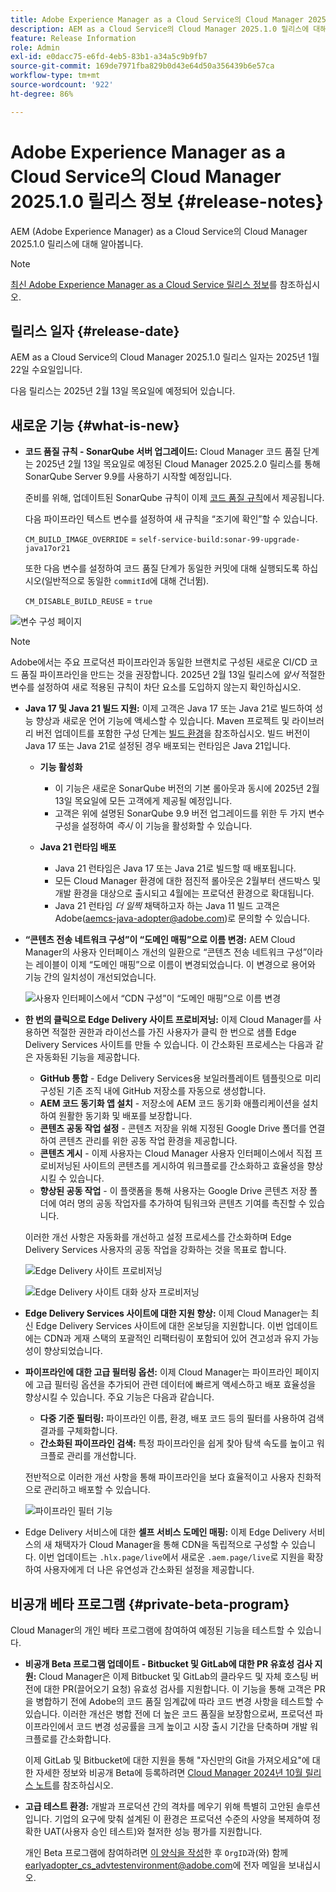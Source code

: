 ```yaml
---
title: Adobe Experience Manager as a Cloud Service의 Cloud Manager 2025.1.0 릴리스 정보
description: AEM as a Cloud Service의 Cloud Manager 2025.1.0 릴리스에 대해 알아봅니다.
feature: Release Information
role: Admin
exl-id: e0dacc75-e6fd-4eb5-83b1-a34a5c9b9fb7
source-git-commit: 169de7971fba829b0d43e64d50a356439b6e57ca
workflow-type: tm+mt
source-wordcount: '922'
ht-degree: 86%

---
```


# Adobe Experience Manager as a Cloud Service의 Cloud Manager 2025.1.0 릴리스 정보 {#release-notes}

<!-- https://wiki.corp.adobe.com/pages/viewpage.action?pageId=3389843928 -->

AEM (Adobe Experience Manager) as a Cloud Service의 Cloud Manager 2025.1.0 릴리스에 대해 알아봅니다.

>[!NOTE]
>
>[최신 Adobe Experience Manager as a Cloud Service 릴리스 정보](/help/release-notes/release-notes-cloud/release-notes-current.md)를 참조하십시오.

## 릴리스 일자 {#release-date}

AEM as a Cloud Service의 Cloud Manager 2025.1.0 릴리스 일자는 2025년 1월 22일 수요일입니다.

다음 릴리스는 2025년 2월 13일 목요일에 예정되어 있습니다.


## 새로운 기능 {#what-is-new}

* **코드 품질 규칙 - SonarQube 서버 업그레이드:** Cloud Manager 코드 품질 단계는 2025년 2월 13일 목요일로 예정된 Cloud Manager 2025.2.0 릴리스를 통해 SonarQube Server 9.9를 사용하기 시작할 예정입니다.

  준비를 위해, 업데이트된 SonarQube 규칙이 이제 [코드 품질 규칙](/help/implementing/cloud-manager/code-quality-testing.md#understanding-code-quality-rules)에서 제공됩니다.

  다음 파이프라인 텍스트 변수를 설정하여 새 규칙을 “조기에 확인”할 수 있습니다.

  `CM_BUILD_IMAGE_OVERRIDE` = `self-service-build:sonar-99-upgrade-java17or21`

  또한 다음 변수를 설정하여 코드 품질 단계가 동일한 커밋에 대해 실행되도록 하십시오(일반적으로 동일한 `commitId`에 대해 건너뜀).

  `CM_DISABLE_BUILD_REUSE` = `true`

![변수 구성 페이지](/help/implementing/cloud-manager/release-notes/assets/variables-config.png)

>[!NOTE]
>
>Adobe에서는 주요 프로덕션 파이프라인과 동일한 브랜치로 구성된 새로운 CI/CD 코드 품질 파이프라인을 만드는 것을 권장합니다. 2025년 2월 13일 릴리스에 *앞서* 적절한 변수를 설정하여 새로 적용된 규칙이 차단 요소를 도입하지 않는지 확인하십시오.

* **Java 17 및 Java 21 빌드 지원:** 이제 고객은 Java 17 또는 Java 21로 빌드하여 성능 향상과 새로운 언어 기능에 액세스할 수 있습니다. Maven 프로젝트 및 라이브러리 버전 업데이트를 포함한 구성 단계는 [빌드 환경](/help/implementing/cloud-manager/getting-access-to-aem-in-cloud/build-environment-details.md)을 참조하십시오. 빌드 버전이 Java 17 또는 Java 21로 설정된 경우 배포되는 런타임은 Java 21입니다.

   * **기능 활성화**
      * 이 기능은 새로운 SonarQube 버전의 기본 롤아웃과 동시에 2025년 2월 13일 목요일에 모든 고객에게 제공될 예정입니다.
      * 고객은 위에 설명된 SonarQube 9.9 버전 업그레이드를 위한 두 가지 변수 구성을 설정하여 *즉시* 이 기능을 활성화할 수 있습니다.

   * **Java 21 런타임 배포**
      * Java 21 런타임은 Java 17 또는 Java 21로 빌드할 때 배포됩니다.
      * 모든 Cloud Manager 환경에 대한 점진적 롤아웃은 2월부터 샌드박스 및 개발 환경을 대상으로 출시되고 4월에는 프로덕션 환경으로 확대됩니다.
      * Java 21 런타임 *더 일찍* 채택하고자 하는 Java 11 빌드 고객은 Adobe([aemcs-java-adopter@adobe.com](mailto:aemcs-java-adopter@adobe.com))로 문의할 수 있습니다.

* **“콘텐츠 전송 네트워크 구성”이 “도메인 매핑”으로 이름 변경:** AEM Cloud Manager의 사용자 인터페이스 개선의 일환으로 “콘텐츠 전송 네트워크 구성”이라는 레이블이 이제 “도메인 매핑”으로 이름이 변경되었습니다. 이 변경으로 용어와 기능 간의 일치성이 개선되었습니다. <!-- CMGR-64738 -->

  ![사용자 인터페이스에서 “CDN 구성”이 “도메인 매핑”으로 이름 변경](/help/implementing/cloud-manager/release-notes/assets/domain-mappings.png)

* **한 번의 클릭으로 Edge Delivery 사이트 프로비저닝:** 이제 Cloud Manager를 사용하면 적절한 권한과 라이선스를 가진 사용자가 클릭 한 번으로 샘플 Edge Delivery Services 사이트를 만들 수 있습니다. 이 간소화된 프로세스는 다음과 같은 자동화된 기능을 제공합니다.

   * **GitHub 통합** - Edge Delivery Services용 보일러플레이트 템플릿으로 미리 구성된 기존 조직 내에 GitHub 저장소를 자동으로 생성합니다.
   * **AEM 코드 동기화 앱 설치** - 저장소에 AEM 코드 동기화 애플리케이션을 설치하여 원활한 동기화 및 배포를 보장합니다.
   * **콘텐츠 공동 작업 설정** - 콘텐츠 저장을 위해 지정된 Google Drive 폴더를 연결하여 콘텐츠 관리를 위한 공동 작업 환경을 제공합니다.
   * **콘텐츠 게시** - 이제 사용자는 Cloud Manager 사용자 인터페이스에서 직접 프로비저닝된 사이트의 콘텐츠를 게시하여 워크플로를 간소화하고 효율성을 향상시킬 수 있습니다.
   * **향상된 공동 작업** - 이 플랫폼을 통해 사용자는 Google Drive 콘텐츠 저장 폴더에 여러 명의 공동 작업자를 추가하여 팀워크와 콘텐츠 기여를 촉진할 수 있습니다.

  이러한 개선 사항은 자동화를 개선하고 설정 프로세스를 간소화하며 Edge Delivery Services 사용자의 공동 작업을 강화하는 것을 목표로 합니다. <!-- CMGR-59362 -->

  ![Edge Delivery 사이트 프로비저닝](/help/implementing/cloud-manager/release-notes/assets/eds-one-click-60.png)

  ![Edge Delivery 사이트 대화 상자 프로비저닝](/help/implementing/cloud-manager/release-notes/assets/eds-provision-60.png)

* **Edge Delivery Services 사이트에 대한 지원 향상:** 이제 Cloud Manager는 최신 Edge Delivery Services 사이트에 대한 온보딩을 지원합니다. 이번 업데이트에는 CDN과 게재 스택의 포괄적인 리팩터링이 포함되어 있어 견고성과 유지 가능성이 향상되었습니다.

* **파이프라인에 대한 고급 필터링 옵션:** 이제 Cloud Manager는 파이프라인 페이지에 고급 필터링 옵션을 추가되어 관련 데이터에 빠르게 액세스하고 배포 효율성을 향상시킬 수 있습니다. 주요 기능은 다음과 같습니다.

   * **다중 기준 필터링:** 파이프라인 이름, 환경, 배포 코드 등의 필터를 사용하여 검색 결과를 구체화합니다.
   * **간소화된 파이프라인 검색:** 특정 파이프라인을 쉽게 찾아 탐색 속도를 높이고 워크플로 관리를 개선합니다.

  전반적으로 이러한 개선 사항을 통해 파이프라인을 보다 효율적이고 사용자 친화적으로 관리하고 배포할 수 있습니다.

  ![파이프라인 필터 기능](/help/implementing/cloud-manager/release-notes/assets/pipeline-filters.png)

* Edge Delivery 서비스에 대한 **셀프 서비스 도메인 매핑:** 이제 Edge Delivery 서비스의 새 채택자가 Cloud Manager을 통해 CDN을 독립적으로 구성할 수 있습니다. 이번 업데이트는 `.hlx.page/live`에서 새로운 `.aem.page/live`로 지원을 확장하여 사용자에게 더 나은 유연성과 간소화된 설정을 제공합니다.

## 비공개 베타 프로그램 {#private-beta-program}

Cloud Manager의 개인 베타 프로그램에 참여하여 예정된 기능을 테스트할 수 있습니다.

* **비공개 Beta 프로그램 업데이트 - Bitbucket 및 GitLab에 대한 PR 유효성 검사 지원:** Cloud Manager은 이제 Bitbucket 및 GitLab의 클라우드 및 자체 호스팅 버전에 대한 PR(끌어오기 요청) 유효성 검사를 지원합니다. 이 기능을 통해 고객은 PR을 병합하기 전에 Adobe의 코드 품질 임계값에 따라 코드 변경 사항을 테스트할 수 있습니다. 이러한 개선은 병합 전에 더 높은 코드 품질을 보장함으로써, 프로덕션 파이프라인에서 코드 변경 성공률을 크게 높이고 시장 출시 기간을 단축하며 개발 워크플로를 간소화합니다.

  이제 GitLab 및 Bitbucket에 대한 지원을 통해 &quot;자신만의 Git을 가져오세요&quot;에 대한 자세한 정보와 비공개 Beta에 등록하려면 [Cloud Manager 2024년 10월 릴리스 노트](/help/implementing/cloud-manager/release-notes/2024/2024-10-0.md##gitlab-bitbucket)를 참조하십시오.

* **고급 테스트 환경:** 개발과 프로덕션 간의 격차를 메우기 위해 특별히 고안된 솔루션입니다. 기업의 요구에 맞춰 설계된 이 환경은 프로덕션 수준의 사양을 복제하여 정확한 UAT(사용자 승인 테스트)와 철저한 성능 평가를 지원합니다.

  개인 Beta 프로그램에 참여하려면 [이 양식을 작성](https://nam04.safelinks.protection.outlook.com/?url=https%3A%2F%2Furldefense.com%2Fv3%2F__https%3A%2Fwww.feedbackprogram.adobe.com%2Fh%2Fs%2F6N425LYG1jQ1Nc0F20Zllt__%3B!!OgNkHJCYlf_CHg!fIp-QrZ9si3kcUIjRCniEzqAAa8FcU1iN34SGQFtlcQ36eUQXOZWbDHP7oZajqddgpuOMAVL5CQpkZ6ths76Qks8%24&data=05%7C02%7Cpanchapa%40adobe.com%7Cf81bcaa4b20544f1818b08dccd07c78c%7Cfa7b1b5a7b34438794aed2c178decee1%7C0%7C0%7C638610680502164019%7CUnknown%7CTWFpbGZsb3d8eyJWIjoiMC4wLjAwMDAiLCJQIjoiV2luMzIiLCJBTiI6Ik1haWwiLCJXVCI6Mn0%3D%7C0%7C%7C%7C&sdata=aGo6zz2ldPrta4lpvo3CLNENR5ghHDDCPbG1adUaNZQ%3D&reserved=0)한 후 `OrgID`과(와) 함께 [earlyadopter_cs_advtestenvironment@adobe.com](mailto:earlyadopter_cs_advtestenvironment@adobe.com)에 전자 메일을 보내십시오.



<!-- ## Bug fixes -->




<!-- ## Known issues {#known-issues} -->
